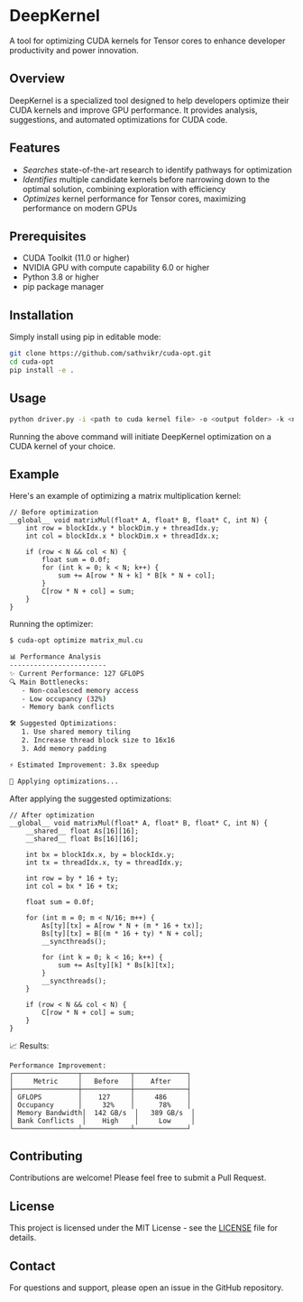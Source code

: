 # DeepKernel

A tool for optimizing CUDA kernels for Tensor cores to enhance developer productivity and power innovation.

## Overview

DeepKernel is a specialized tool designed to help developers optimize their CUDA kernels and improve GPU performance. It provides analysis, suggestions, and automated optimizations for CUDA code.

## Features

- *Searches* state-of-the-art research to identify pathways for optimization
- *Identifies* multiple candidate kernels before narrowing down to the optimal solution, combining exploration with efficiency
- *Optimizes* kernel performance for Tensor cores, maximizing performance on modern GPUs

## Prerequisites

- CUDA Toolkit (11.0 or higher)
- NVIDIA GPU with compute capability 6.0 or higher
- Python 3.8 or higher
- pip package manager

## Installation

Simply install using pip in editable mode:

```bash
git clone https://github.com/sathvikr/cuda-opt.git
cd cuda-opt
pip install -e .
```

## Usage

```bash
python driver.py -i <path to cuda kernel file> -o <output folder> -k <number of candidate kernels> -v <whether or not to enable verbose logging>
```

Running the above command will initiate DeepKernel optimization on a CUDA kernel of your choice.

## Example

Here's an example of optimizing a matrix multiplication kernel:

```cuda
// Before optimization
__global__ void matrixMul(float* A, float* B, float* C, int N) {
    int row = blockIdx.y * blockDim.y + threadIdx.y;
    int col = blockIdx.x * blockDim.x + threadIdx.x;
    
    if (row < N && col < N) {
        float sum = 0.0f;
        for (int k = 0; k < N; k++) {
            sum += A[row * N + k] * B[k * N + col];
        }
        C[row * N + col] = sum;
    }
}
```

Running the optimizer:
```bash
$ cuda-opt optimize matrix_mul.cu

📊 Performance Analysis
------------------------
✨ Current Performance: 127 GFLOPS
🔍 Main Bottlenecks:
   - Non-coalesced memory access
   - Low occupancy (32%)
   - Memory bank conflicts

🛠️ Suggested Optimizations:
   1. Use shared memory tiling
   2. Increase thread block size to 16x16
   3. Add memory padding

⚡ Estimated Improvement: 3.8x speedup

🔄 Applying optimizations...
```

After applying the suggested optimizations:

```cuda
// After optimization
__global__ void matrixMul(float* A, float* B, float* C, int N) {
    __shared__ float As[16][16];
    __shared__ float Bs[16][16];
    
    int bx = blockIdx.x, by = blockIdx.y;
    int tx = threadIdx.x, ty = threadIdx.y;
    
    int row = by * 16 + ty;
    int col = bx * 16 + tx;
    
    float sum = 0.0f;
    
    for (int m = 0; m < N/16; m++) {
        As[ty][tx] = A[row * N + (m * 16 + tx)];
        Bs[ty][tx] = B[(m * 16 + ty) * N + col];
        __syncthreads();
        
        for (int k = 0; k < 16; k++) {
            sum += As[ty][k] * Bs[k][tx];
        }
        __syncthreads();
    }
    
    if (row < N && col < N) {
        C[row * N + col] = sum;
    }
}
```

📈 Results:
```
Performance Improvement:
┌────────────────┬────────────┬─────────────┐
│     Metric     │   Before   │    After    │
├────────────────┼────────────┼─────────────┤
│ GFLOPS         │    127     │     486     │
│ Occupancy      │     32%    │      78%    │
│ Memory Bandwidth│  142 GB/s  │   389 GB/s  │
│ Bank Conflicts  │    High    │     Low     │
└────────────────┴────────────┴─────────────┘
```

## Contributing

Contributions are welcome! Please feel free to submit a Pull Request.

## License

This project is licensed under the MIT License - see the [LICENSE](LICENSE) file for details.

## Contact

For questions and support, please open an issue in the GitHub repository.
